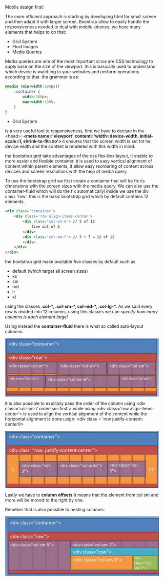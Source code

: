 Mobile design first! 

The more efficient approach is starting by developing html for small screen and then adapt it with larger screen. Boostrap allow to easily handle the responsiveness needed to deal with mobile-phones. we have many elements that helps to do that:

- Grid System
- Fluid Images
- Media Queries

Media queries are one of the most important since are CSS technology to apply base on the size of the viewport. this is basically used to understand which device is watching to your websites and perform operations according to that. the grammar is as:

``` css
@media (min-width:990px){
    .container {
        width:300px;
        max-width:100%;
    }
}
```

- Grid System

is a very useful tool to responsiveness, first we have to declare in the \<head>: **\<meta name='viewport' content='width=device-width, initial-scale=1, shrink-to-fit=no'>** it ensures that the screen width is set tot he device width and the content is rendered with this width in mind.

the bootstrap grid take advantages of the css flex-box layout, it enable to more easier and flexible container. it is used to easy vertical alignment of content within parent elements, it allow easy reordering of content across devices and screen resolutions with the help of media query.

To use the bootstrap grid we first create a container that will be fix its dimensions with the screen sizes with the media query. We can also use the container-fluid which will do the fix automatically! inside we use the div class 'row'. this is the basic bootstrap grid which by default contains 12 elements.

``` html
<div class='container'>
    <div class='row align-items-center'>
        <div class='col-sm-5'> // 5 of 12
            five out of 5
        </div>
        <div class='col-sm-7'> // 5 + 7 = 12 of 12
        </div>
    </div>
</div>
```

the bootstrap grid make available five classes by default such as:

- default (which target all screen sizes)
- xs
- sm
- md
- lr 
- xl

using the classes **.col-\*, .col-sm-\*, col-md-\*, .col-lg-\*.** As we said every row is divided into 12 columns, using this classes we can *specify how many columns is each element large!* 


Using instead the **container-fluid** there is what so called auto-layout columns:

<img src='__images/bootstrap_grid.PNG' style='display:block;margin: 10px 0 10px 0'>

it is also possible to expliticly pass the order of the column using \<div class='col-sm-7 order-sm-first'> while using \<div class='row align-items-center'> is used to align the vertical alignment of the content while the horizontal alignment is done usign: \<div class = 'row justify-content-center0>

<img src='__images/col_auto.PNG' style='display:block;margin: 10px 0 10px 0'>

Lastly we have to **column offsets**  it means that the element from col sm and more will be moved to the right by one. 

Remeber that is also possible to nesting columns:

<img src='__images/nesting.PNG' style='display:block;margin: 10px 0 10px 0'>